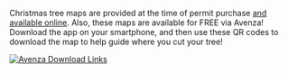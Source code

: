 Christmas tree maps are provided at the time of permit purchase [and available online](https://www.fs.usda.gov/detail/rogue-siskiyou/home/?cid=fseprd563908). Also, these maps are available for FREE via Avenza! Download the app on your smartphone, and then use these QR codes to download the map to help guide where you cut your tree!


[![Avenza Download Links](/assets/img/maps/rogue-river-avenza-thumb.jpg)](/assets/img/maps/rogue-river-avenza.jpg)


